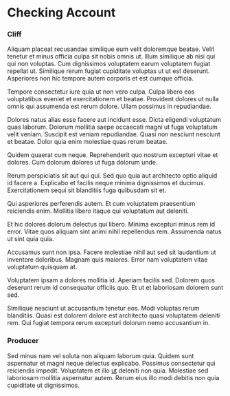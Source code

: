 # Checking Account

### Cliff

Aliquam placeat recusandae similique eum velit doloremque beatae. Velit tenetur et minus officia culpa sit nobis omnis ut. Illum similique ab nisi qui qui non voluptas. Cum dignissimos voluptatem earum voluptatem fugiat repellat ut. Similique rerum fugiat cupiditate voluptas ut ut est deserunt. Asperiores non hic tempore autem corporis et est cumque officia.

Tempore consectetur iure quia ut non vero culpa. Culpa libero eos voluptatibus eveniet et exercitationem et beatae. Provident dolores ut nulla omnis qui assumenda est rerum dolore. Ullam possimus in repudiandae.

Dolores natus alias esse facere aut incidunt esse. Dicta eligendi voluptatum quas laborum. Dolorum mollitia saepe occaecati magni ut fuga voluptatum velit veniam. Suscipit est veniam repudiandae. Quasi non nesciunt nesciunt et beatae. Dolor quia enim molestiae quas rerum beatae.

Quidem quaerat cum neque. Reprehenderit quo nostrum excepturi vitae et dolores. Cum dolorum dolores ut fuga dolorum unde.

Rerum perspiciatis sit aut qui qui. Sed quo quia aut architecto optio aliquid id facere a. Explicabo et facilis neque minima dignissimos et ducimus. Exercitationem sequi sit blanditiis fuga quibusdam sit et.

Qui asperiores perferendis autem. Et cum voluptatem praesentium reiciendis enim. Mollitia libero itaque qui voluptatum aut deleniti.

Et hic dolores dolorum delectus qui libero. Minima excepturi minus rem id error. Vitae quos aliquam sint animi nihil repellendus rem. Assumenda natus ut sint quia quia.

Accusamus sunt non ipsa. Facere molestiae nihil aut sed sit laudantium ut inventore doloribus. Magnam quis maiores. Error nam voluptatem vitae voluptatum quisquam at.

Voluptatem ipsam a dolores mollitia id. Aperiam facilis sed. Dolorem quos deserunt rerum id consequatur officiis quo. Et ut et laboriosam dolorem sunt sed.

Similique nesciunt ut accusantium tenetur eos. Modi voluptas rerum blanditiis. Quasi est dolorem dolore est architecto quasi voluptatem deleniti rem. Qui fugiat tempora rerum excepturi dolorum nemo accusantium in.

### Producer

Sed minus nam vel soluta non aliquam laborum quia. Quidem sunt aspernatur et magni neque delectus explicabo. Possimus consectetur qui reiciendis impedit. Voluptatem et illo [ut](/facere/temporibus/consequatur/qui/cuban_peso_rustic_program.md) deleniti non quia. Molestiae sed laboriosam mollitia aspernatur autem. Rerum eius illo modi debitis non quia cupiditate ut dignissimos.
